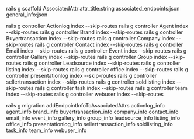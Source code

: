 rails g scaffold AssociatedAttr attr_title:string associated_endpoints:json general_info:json

rails g controller Actionlog index --skip-routes
rails g controller Agent index --skip-routes
rails g controller Brand index --skip-routes
rails g controller Buyertransaction index --skip-routes
rails g controller Company index --skip-routes
rails g controller Contact index --skip-routes
rails g controller Email index --skip-routes
rails g controller Event index --skip-routes
rails g controller Gallery index --skip-routes
rails g controller Group index --skip-routes
rails g controller Leadsource index --skip-routes
rails g controller listing index --skip-routes
rails g controller office index --skip-routes
rails g controller presentationlog index --skip-routes
rails g controller sellertransaction index --skip-routes
rails g controller soldlisting index --skip-routes
rails g controller task index --skip-routes
rails g controller team index --skip-routes
rails g controller webuser index --skip-routes

rails g migration addEndpointInfoToAssociatedAttrs actionlog_info agent_info brand_info buyertransaction_info company_info contact_info email_info event_info gallery_info group_info leadsource_info listing_info office_info presentationlog_info sellertransaction_info soldlisting_info task_info team_info webuser_info